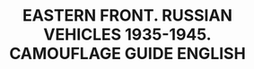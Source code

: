 ---
layout: product
title: "EASTERN FRONT. RUSSIAN VEHICLES 1935-1945. CAMOUFLAGE GUIDE ENGLISH"
price: "2800" 
desc: "Knjiga"
img_path: "/assets/img/A.MIG-6007.webp"
brand: "AMMO"
available: false
special_offer: false
new: false
soon: false
cat: "090000"
subcat: "090100"
subsubcat: "090101"
sifra: "A.MIG-6007"
popular: false
spec: false
---